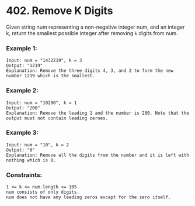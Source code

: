 # 402. Remove K Digits

Given string num representing a non-negative integer num, and an integer k, return the smallest possible integer after removing `k` digits from num.

 

### Example 1:
```
Input: num = "1432219", k = 3
Output: "1219"
Explanation: Remove the three digits 4, 3, and 2 to form the new number 1219 which is the smallest.
```
### Example 2:
```
Input: num = "10200", k = 1
Output: "200"
Explanation: Remove the leading 1 and the number is 200. Note that the output must not contain leading zeroes.
``` 
### Example 3:
```
Input: num = "10", k = 2
Output: "0"
Explanation: Remove all the digits from the number and it is left with nothing which is 0.
```

### Constraints:
```
1 <= k <= num.length <= 105
num consists of only digits.
num does not have any leading zeros except for the zero itself.
```
